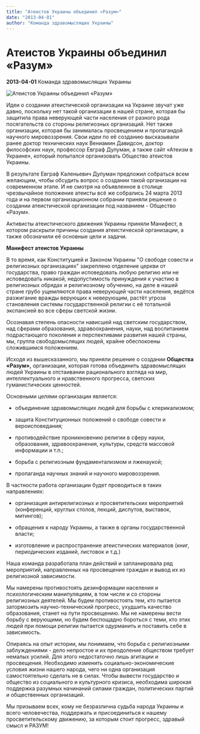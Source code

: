 ```yaml
---
title: "Атеистов Украины объединил «Разум»"
date: "2013-04-01"
author: "Команда здравомыслящих Украины"
---
```


# Атеистов Украины объединил «Разум»

**2013-04-01** Команда здравомыслящих Украины

![Атеистов Украины объединил «Разум»](http://razum-org.at.ua/logo/Logo.png)

Идеи о создании атеистической организации на Украине звучат уже давно, поскольку нет такой организации в нашей стране, которая бы защитила права неверующей части населения от разного рода посягательств со стороны религиозных организаций. Нет также организации, которая бы занималась просвещением и пропагандой научного мировоззрения. Свои идеи по её созданию высказывали ранее доктор технических наук Вениамин Давидсон, доктор философских наук, профессор Евграф Дулуман, а также сайт «Атеизм в Украине», который попытался организовать Общество атеистов Украины.

В результате Евграф Каленьевич Дулуман предложил собраться всем желающим, чтобы обсудить вопрос о создании такой организации на современном этапе. И не смотря на объявленное в столице чрезвычайное положение атеисты всё же собрались 24 марта 2013 года и на первом организационном собрании приняли решение о создании атеистической организации под названием - Общество «Разум».

Активисты атеистического движения Украины приняли Манифест, в котором раскрыли причины создания атеистической организации, а также обозначили её основные цели и задачи.

**Манифест атеистов Украины**

В то время, как Конституцией и Законом Украины "О свободе совести и религиозных организациях" закреплено отделение церкви от государства, право граждан исповедовать любую религию или не исповедовать никакой, недопустимость принуждения к участию в религиозных обрядах и религиозному обучению, на деле в нашей стране грубо ущемляются права неверующей части населения, ведётся разжигание вражды верующих к неверующим, растёт угроза становления системы государственной религии с её тотальной экспансией во все сферы светской жизни.

Осознавая степень опасности нависшей над светским государством, над сферами образования, здравоохранения, науки, над воспитанием подрастающего поколения и перспективами развития нашей страны, мы, группа свободомыслящих людей, крайне обеспокоены сложившимся положением.

Исходя из вышесказанного, мы приняли решение о создании **Общества «Разум»,** организации, которая готова объединить здравомыслящих людей Украины в отстаивании рационального взгляда на мир, интеллектуального и нравственного прогресса, светских гуманистических ценностей.

Основными целями организации является:

- объединение здравомыслящих людей для борьбы с клерикализмом;

- защита Конституционных положений о свободе совести и вероисповедания;

- противодействие проникновению религии в сферу науки, образования, здравоохранения, культуры, средств массовой информации и т.п.;

- борьба с религиозным фундаментализмом и лженаукой;

- пропаганда научных знаний и научного мировоззрения.

В частности работа организации будет проводиться в таких направлениях:

- организация антирелигиозных и просветительских мероприятий (конференций, круглых столов, лекций, диспутов, выставок, митингов);

- обращения к народу Украины, а также в органы государственной власти;

- изготовление и распространение атеистических материалов (книг, периодических изданий, листовок и т.д.)

Наша команда разработала план действий и запланировала ряд мероприятий, направленных на просвещение граждан и вывод их из религиозной зависимости.

Мы намерены противостоять дезинформации населения и психологическим манипуляциям, в том числе и со стороны религиозных деятелей. Мы будем противостоять тем, кто пытается затормозить научно-технический прогресс, ухудшить качество образования, станет на пути просвещению. Мы не намерены вести борьбу с верующими, но будем беспощадно бороться с теми, кто этих людей при помощи религии пытается одурманить и поставить себе в зависимость.

Опираясь на опыт истории, мы понимаем, что борьба с религиозными заблуждениями - дело непростое и их преодоление обществом требует немалых усилий. Для этого недостаточно лишь агитации и просвещения. Необходимо изменить социально-экономические условия жизни нашего народа, чего ни одна организация самостоятельно сделать не в силах. Чтобы вывести государство и общество из социального и культурного кризиса, необходима широкая поддержка разумных начинаний силами граждан, политических партий и общественных организаций.

Мы призываем всех, кому не безразлична судьба народа Украины и всего человечества, поддержать и присоединиться к нашему просветительскому движению, за которым стоит прогресс, здравый смысл и РАЗУМ!